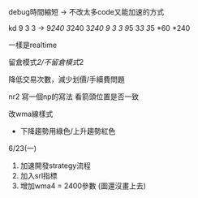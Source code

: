 debug時間縮短
  -> 不改太多code又能加速的方式

kd 9 3 3 -> 9*240 3*240 3*240
9 3 3
9*5 3*3 3*5
*60
*240

一樣是realtime

留倉模式*2/不留倉模式*2

降低交易次數，減少划價/手續費問題

nr2 寫一個np的寫法 看箭頭位置是否一致

改wma線樣式
 - 下降趨勢用綠色/上升趨勢紅色

6/23(一)
1. 加速開發strategy流程
2. 加入srl指標
3. 增加wma4 = 2400參數 (圖還沒畫上去)